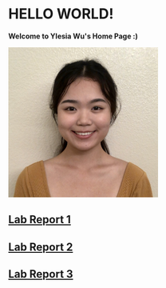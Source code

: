# HELLO WORLD!

**Welcome to Ylesia Wu's Home Page :)**

<img src="IMG-5229.jpg" alt="drawing" width="300">

## [Lab Report 1](https://ylesia-wu.github.io/cse15l-lab-reports/lab-report-1.html)

## [Lab Report 2](https://ylesia-wu.github.io/cse15l-lab-reports/lab-report-2.html)

## [Lab Report 3](https://ylesia-wu.github.io/cse15l-lab-reports/lab-report-3.html)
